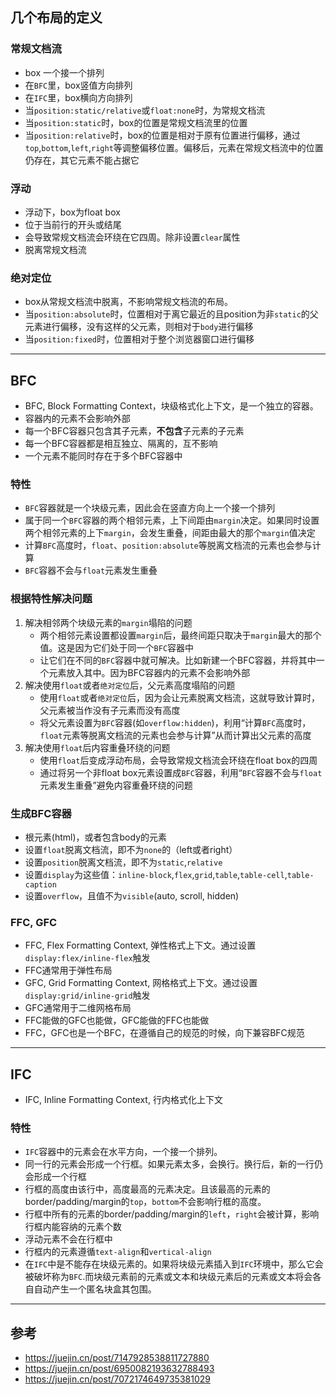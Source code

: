 ## 几个布局的定义
### 常规文档流
- box 一个接一个排列
- 在`BFC`里，box竖值方向排列
- 在`IFC`里，box横向方向排列
- 当`position:static/relative`或`float:none`时，为常规文档流
- 当`position:static`时，box的位置是常规文档流里的位置
- 当`position:relative`时，box的位置是相对于原有位置进行偏移，通过`top`,`bottom`,`left`,`right`等调整偏移位置。偏移后，元素在常规文档流中的位置仍存在，其它元素不能占据它

### 浮动
- 浮动下，box为float box
- 位于当前行的开头或结尾
- 会导致常规文档流会环绕在它四周。除非设置`clear`属性
- 脱离常规文档流

### 绝对定位
- box从常规文档流中脱离，不影响常规文档流的布局。
- 当`position:absolute`时，位置相对于离它最近的且position为非`static`的父元素进行偏移，没有这样的父元素，则相对于`body`进行偏移
- 当`position:fixed`时，位置相对于整个浏览器窗口进行偏移

---

## BFC
- BFC, Block Formatting Context，块级格式化上下文，是一个独立的容器。
- 容器内的元素不会影响外部
- 每一个BFC容器只包含其子元素，**不包含**子元素的子元素
- 每一个BFC容器都是相互独立、隔离的，互不影响
- 一个元素不能同时存在于多个BFC容器中

### 特性
- `BFC`容器就是一个块级元素，因此会在竖直方向上一个接一个排列
- 属于同一个`BFC`容器的两个相邻元素，上下间距由`margin`决定。如果同时设置两个相邻元素的上下`margin`，会发生重叠，间距由最大的那个`margin`值决定
- 计算`BFC`高度时，`float`、`position:absolute`等脱离文档流的元素也会参与计算
- `BFC`容器不会与`float`元素发生重叠

### 根据特性解决问题
1. 解决相邻两个块级元素的`margin`塌陷的问题
   - 两个相邻元素设置都设置`margin`后，最终间距只取决于`margin`最大的那个值。这是因为它们处于同一个`BFC`容器中
   - 让它们在不同的`BFC`容器中就可解决。比如新建一个BFC容器，并将其中一个元素放入其中。因为BFC容器内的元素不会影响外部
2. 解决使用`float`或者`绝对定位`后，父元素高度塌陷的问题
   - 使用`float`或者`绝对定位`后，因为会让元素脱离文档流，这就导致计算时，父元素被当作没有子元素而没有高度
   - 将父元素设置为`BFC`容器(如`overflow:hidden`)，利用“计算`BFC`高度时，`float`元素等脱离文档流的元素也会参与计算”从而计算出父元素的高度
3. 解决使用`float`后内容重叠环绕的问题
   - 使用`float`后变成浮动布局，会导致常规文档流会环绕在float box的四周
   - 通过将另一个非float box元素设置成`BFC`容器，利用“`BFC`容器不会与`float`元素发生重叠”避免内容重叠环绕的问题


### 生成BFC容器
- 根元素(html)，或者包含body的元素
- 设置`float`脱离文档流，即不为`none`的（left或者right）
- 设置`position`脱离文档流，即不为`static`,`relative`
- 设置`display`为这些值：`inline-block`,`flex`,`grid`,`table`,`table-cell`,`table-caption`
- 设置`overflow`，且值不为`visible`(auto, scroll, hidden)

### FFC, GFC
- FFC, Flex Formatting Context, 弹性格式上下文。通过设置`display:flex/inline-flex`触发
- FFC通常用于弹性布局
- GFC, Grid Formatting Context, 网格格式上下文。通过设置`display:grid/inline-grid`触发
- GFC通常用于二维网格布局
- FFC能做的GFC也能做，GFC能做的FFC也能做
- FFC，GFC也是一个BFC，在遵循自己的规范的时候，向下兼容BFC规范

---

## IFC
- IFC, Inline Formatting Context, 行内格式化上下文

### 特性
- `IFC`容器中的元素会在水平方向，一个接一个排列。
- 同一行的元素会形成一个行框。如果元素太多，会换行。换行后，新的一行仍会形成一个行框
- 行框的高度由该行中，高度最高的元素决定。且该最高的元素的border/padding/margin的`top`，`bottom`不会影响行框的高度。
- 行框中所有的元素的border/padding/margin的`left`，`right`会被计算，影响行框内能容纳的元素个数
- 浮动元素不会在行框中
- 行框内的元素遵循`text-align`和`vertical-align`
- 在`IFC`中是不能存在块级元素的。如果将块级元素插入到`IFC`环境中，那么它会被破坏称为`BFC`.而块级元素前的元素或文本和块级元素后的元素或文本将会各自自动产生一个匿名块盒其包围。

---

## 参考
- https://juejin.cn/post/7147928538811727880
- https://juejin.cn/post/6950082193632788493
- https://juejin.cn/post/7072174649735381029
